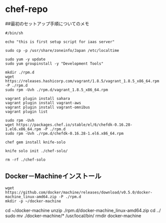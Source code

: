 # chef-repo

##最初のセットアップ手順についてのメモ

	#/bin/sh

	echo "this is first setup script for iaas server"

	sudo cp -p /usr/share/zoneinfo/Japan /etc/localtime

	sudo yum -y update
	sudo yum groupinstall -y "Development Tools"

	mkdir ./rpm.d
	wget https://releases.hashicorp.com/vagrant/1.8.5/vagrant_1.8.5_x86_64.rpm -P ./rpm.d
	sudo rpm -Uvh ./rpm.d/vagrant_1.8.5_x86_64.rpm

	vagrant plugin install sahara
	vagrant plugin install vagrant-aws
	vagrant plugin install vagrant-omnibus
	vagrant plugin list

	sudo rpm -Uvh 
	wget https://packages.chef.io/stable/el/6/chefdk-0.16.28-1.el6.x86_64.rpm -P ./rpm.d
	sudo rpm -Uvh ./rpm.d/chefdk-0.16.28-1.el6.x86_64.rpm

	chef gem install knife-solo

	knife solo init ./chef-solo/

	rm -rf ./chef-solo

## Docker－Machineインストール
	
	wget https://github.com/docker/machine/releases/download/v0.5.0/docker-machine_linux-amd64.zip -P ./rpm.d
	mkdir -p ~/docker-machine
  cd ~/docker-machine
	unzip ./rpm.d/docker-machine_linux-amd64.zip
	cd ../
	sudo mv ./docker-machine/* /usr/local/bin/
	rmdir docker-machine


	
	
